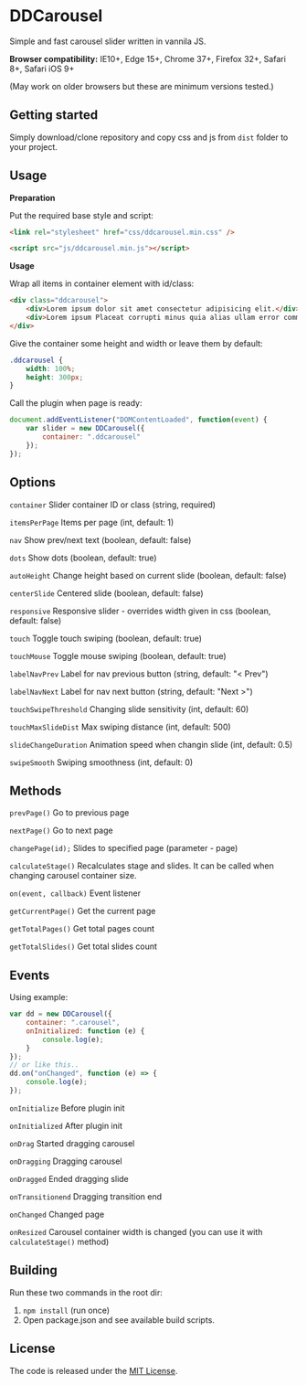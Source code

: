 # DDCarousel

Simple and fast carousel slider written in vannila JS.

**Browser compatibility:** IE10+, Edge 15+, Chrome 37+, Firefox 32+, Safari 8+, Safari iOS 9+

(May work on older browsers but these are minimum versions tested.)

## Getting started

Simply download/clone repository and copy css and js from `dist` folder to your project.

## Usage

**Preparation**

Put the required base style and script:

```html
<link rel="stylesheet" href="css/ddcarousel.min.css" />
```

```html
<script src="js/ddcarousel.min.js"></script>
```

**Usage**

Wrap all items in container element with id/class:

```html
<div class="ddcarousel">
	<div>Lorem ipsum dolor sit amet consectetur adipisicing elit.</div>
	<div>Lorem ipsum Placeat corrupti minus quia alias ullam error commodi recusandae dolores.</div>
</div>
```

Give the container some height and width or leave them by default:

```css
.ddcarousel {
	width: 100%;
	height: 300px;
}
```

Call the plugin when page is ready:

```js
document.addEventListener("DOMContentLoaded", function(event) {
	var slider = new DDCarousel({
		container: ".ddcarousel"
	});
});
```

## Options

`container` Slider container ID or class (string, required)

`itemsPerPage` Items per page (int, default: 1)

`nav` Show prev/next text (boolean, default: false)

`dots` Show dots (boolean, default: true)

`autoHeight` Change height based on current slide (boolean, default: false)

`centerSlide` Centered slide (boolean, default: false)

`responsive` Responsive slider - overrides width given in css (boolean, default: false)

`touch` Toggle touch swiping (boolean, default: true)

`touchMouse` Toggle mouse swiping (boolean, default: true)

`labelNavPrev` Label for nav previous button (string, default: "< Prev")

`labelNavNext` Label for nav next button (string, default: "Next >")

`touchSwipeThreshold` Changing slide sensitivity (int, default: 60)

`touchMaxSlideDist` Max swiping distance (int, default: 500)

`slideChangeDuration` Animation speed when changin slide (int, default: 0.5)

`swipeSmooth` Swiping smoothness (int, default: 0)

## Methods

`prevPage()` Go to previous page

`nextPage()` Go to next page

`changePage(id);` Slides to specified page (parameter - page)

`calculateStage()` Recalculates stage and slides. It can be called when changing carousel container size.

`on(event, callback)` Event listener

`getCurrentPage()` Get the current page

`getTotalPages()` Get total pages count

`getTotalSlides()` Get total slides count

## Events

Using example:

```js
var dd = new DDCarousel({
	container: ".carousel",
	onInitialized: function (e) {
		console.log(e);
	}
});
// or like this..
dd.on("onChanged", function (e) => {
	console.log(e);
});
```

`onInitialize` Before plugin init

`onInitialized` After plugin init

`onDrag` Started dragging carousel

`onDragging` Dragging carousel

`onDragged` Ended dragging slide

`onTransitionend` Dragging transition end

`onChanged` Changed page

`onResized` Carousel container width is changed (you can use it with `calculateStage()` method)

## Building

Run these two commands in the root dir:

1. `npm install` (run once)
2. Open package.json and see available build scripts.

## License

The code is released under the [MIT License](https://github.com/danaildinev/ddcarousel/blob/master/LICENSE).
